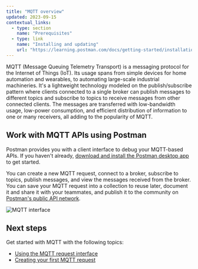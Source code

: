 ```yaml
---
title: "MQTT overview"
updated: 2023-09-15
contextual_links:
  - type: section
    name: "Prerequisites"
  - type: link
    name: "Installing and updating"
    url: "https://learning.postman.com/docs/getting-started/installation-and-updates/"
---
```


MQTT (Message Queuing Telemetry Transport) is a messaging protocol for the Internet of Things (IoT). Its usage spans from simple devices for home automation and wearables, to automating large-scale industrial machineries. It's a lightweight technology modeled on the publish/subscribe pattern where clients connected to a single broker can publish messages to different topics and subscribe to topics to receive messages from other connected clients. The messages are transferred with low-bandwidth usage, low-power consumption, and efficient distribution of information to one or many receivers, all adding to the popularity of MQTT.

## Work with MQTT APIs using Postman

Postman provides you with a client interface to debug your MQTT-based APIs. If you haven't already, [download and install the Postman desktop app](/docs/getting-started/installation/installation-and-updates/) to get started.

You can create a new MQTT request, connect to a broker, subscribe to topics, publish messages, and view the messages received from the broker. You can save your MQTT request into a collection to reuse later, document it and share it with your teammates, and publish it to the community on [Postman's public API network](/docs/getting-started/exploring-public-api-network/).

  <img src="https://assets.postman.com/postman-docs/v10/mqtt-hero-v10-22.jpg" alt="MQTT interface" />

## Next steps

Get started with MQTT with the following topics:

- [Using the MQTT request interface](/docs/sending-requests/mqtt-client/mqtt-request-interface/)
- [Creating your first MQTT request](/docs/sending-requests/mqtt-client/first-mqtt-request/)
